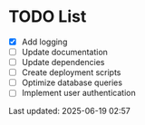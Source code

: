 # TODO List

- [x] Add logging
- [ ] Update documentation
- [ ] Update dependencies
- [ ] Create deployment scripts
- [ ] Optimize database queries
- [ ] Implement user authentication

Last updated: 2025-06-19 02:57
